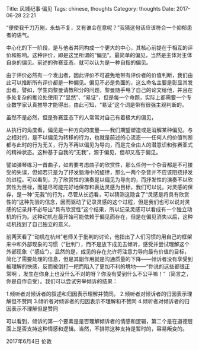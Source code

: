 Title: 风城纪事·偏见
Tags: chinese, thoughts
Category: thoughts
Date: 2017-06-28 22:21

“便使我千刀万剐，永劫不复，又有谁会在意呢？”我猜这句话应该符合一个抑郁患者的语气。

中心化的下一阶段，是与他者共同构成一个更大的中心，其核心前提在于相互的评价和影响。这种评价，即是这里所谓的“偏见”。最简单的偏见，当然是主体对主体自身的偏见。前述的弥赛亚态，就可以认为是一种自指的偏见。

<!--more-->

由于评价必然有一个发出者，因此评价不可避免地带有评价者的价值判断，我们由此可以推断所有评价都是一种偏见。偏见不必是负面的，这么命名主要是彰显其发出者。譬如，学生向黎曼请教积分的问题，黎曼随手甩了自己的论文给他，并且在多处复杂的推论处使用了“显然”、“易证”，但是每一个命题，实际上都需要一个专业数学家认真推导才能得出。由此可知，“易证”这个词是带有很强主观判断的。

虽然不是必然，但是弥赛亚态下的人常常对自己有着极大的偏见，

从执行的角度看，偏见是一种方向的度量——我们期望塑造或是消解某种偏见。与之相对的，是不以偏见为转移的行为，也就是前述的心流态——任何人的价值判断都与此时的行为无关，行为不再以偏见为导向，而是完全由人的潜意识和弥赛亚式的精神状态。这种基于自我的“无我”，源于偏见，但却又高于偏见。

譬如弹琴练习一首曲子，如若要考虑曲子的欣赏性，那么任何一个杂音都是不可接受的失误，但如若只是为了抒发脑海中的旋律，那么一两个杂音并不应该阻挠抒发的进程。可以看到，为了欣赏性的演奏是以偏见为导向的，而抒发性的演奏不以欣赏性为目标，而是尽可能完好地保存和表达灵感为目标，我们可以说，对灵感的保存，是一种“无我”的行为。尽管从长远看，可以猜测这隐含了“灵感是将具有欣赏性的”这种先验的信念，因而驱动了记录灵感的这个过程，但是我们也可以说对灵感的记录并不必导出“具有欣赏性”这个结果，所以记录灵感可以看成有一个独立动机的行为。这种动机在最开始可能依赖于偏见而存在，但是在偏见消失以后，这种动机找到了自己独立的意义。

前两天看了“动机在杭州”老师关于批判的讨论，他指出了人们习惯的用自己的框架来中和外部现象的习惯（“批判”），而不是放下成见去倾听，感受并尝试理解这个外部现象（“感应”）。显然的是，成见的存在允许将注意力导向最有价值的目标，简化了需要处理的信息，但是其副作用就是沟通质量的下降——倾诉者没有享受到被理解的快感，反而被倒打一耙而陷入了更加不利的境地——“你说的这些都很正常啊 ，发生在你身上也没什么不对的呀？你没有受到什么不公平嘛！”（简言之，你是自作自受）。我们可以尝试穷举倾诉的结果：

1.倾听者对倾诉者的叙述和归因表示理解并赞同。
2.倾听者对倾诉者的归因表示理解但不赞同
3.倾听者对倾诉者的归因表示不理解和不赞同
4.倾听者对倾诉者的归因表示不理解但是赞同

可以看到，倾诉的第一个要素是是否理解倾诉者的情感和逻辑，第二个是在道德层面上是否支持这种情感和逻辑。当然，不排除这种支持是暂时的，容易叛变的。

2017年6月4日
伦敦